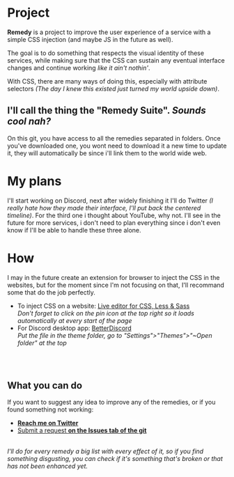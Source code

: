 # Project
<strong>Remedy</strong> is a project to improve the user experience of a service with a simple CSS injection (and maybe JS in the future as well).

The goal is to do something that respects the visual identity of these services, while making sure that the CSS can sustain any eventual interface changes and continue working *like it ain't nothin'*.

With CSS, there are many ways of doing this, especially with attribute selectors <i>(The day I knew this existed just turned my world upside down)</i>.

## I'll call the thing the "Remedy Suite". *Sounds cool nah?*<br>
On this git, you have access to all the remedies separated in folders. Once you've downloaded one, you wont need to download it a new time to update it, they will automatically be since i'll link them to the world wide web.

# My plans
I'll start working on Discord, next after widely finishing it I'll do Twitter <i>(I really hate how they made their interface, I'll put back the centered timeline)</i>. For the third one i thought about YouTube, why not. I'll see in the future for more services, i don't need to plan everything since i don't even know if I'll be able to handle these three alone.

# How
I may in the future create an extension for browser to inject the CSS in the websites, but for the moment since I'm not focusing on that, I'll recommand some that do the job perfectly.
* To inject CSS on a website: [Live editor for CSS, Less & Sass](https://github.com/webextensions/live-css-editor)<br>
*Don't forget to click on the pin icon at the top right so it loads automatically at every start of the page*<br>
* For Discord desktop app: [BetterDiscord](https://betterdiscord.net/home/)<br>
*Put the file in the theme folder, go to "Settings">"Themes">"~Open folder" at the top*
<br>
<br>

## What you can do
If you want to suggest any idea to improve any of the remedies, or if you found something not working:
* **[Reach me on Twitter](https://twitter.com/Yolanare)**
* [Submit a request **on the Issues tab of the git**](https://github.com/Yolanare/Remedy-Suite/issues)

<br>*I'll do for every remedy a big list with every effect of it, so if you find something disgusting, you can check if it's something that's broken or that has not been enhanced yet.*
